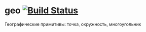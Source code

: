 # geo [![Build Status](https://travis-ci.org/geotrace/geo.svg?branch=master)](https://travis-ci.org/geotrace/geo)

Географические примитивы: точка, окружность, многоугольник

